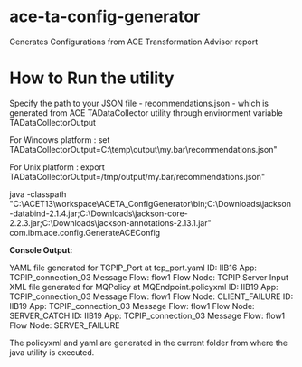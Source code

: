# ace-ta-config-generator
Generates Configurations from ACE Transformation Advisor report


# How to Run the utility

Specify the path to your JSON  file - recommendations.json - which is generated from ACE TADataCollector utility through environment variable TADataCollectorOutput

For Windows platform :  set TADataCollectorOutput=C:\\temp\\output\\my.bar\\recommendations.json"

For Unix platform :  export TADataCollectorOutput=/tmp/output/my.bar/recommendations.json"

java -classpath "C:\ACET13\workspace\ACETA_ConfigGenerator\bin;C:\Downloads\jackson-databind-2.1.4.jar;C:\Downloads\jackson-core-2.2.3.jar;C:\Downloads\jackson-annotations-2.13.1.jar" com.ibm.ace.config.GenerateACEConfig

**Console Output:**

YAML file generated for TCPIP_Port at tcp_port.yaml
ID: IIB16   App: TCPIP_connection_03    Message Flow: flow1   Flow Node: TCPIP Server Input
XML file generated for MQPolicy at MQEndpoint.policyxml
ID: IIB19   App: TCPIP_connection_03    Message Flow: flow1   Flow Node: CLIENT_FAILURE
ID: IIB19   App: TCPIP_connection_03    Message Flow: flow1   Flow Node: SERVER_CATCH
ID: IIB19   App: TCPIP_connection_03    Message Flow: flow1   Flow Node: SERVER_FAILURE

The policyxml and yaml are generated in the current folder from where the java utility is executed.
